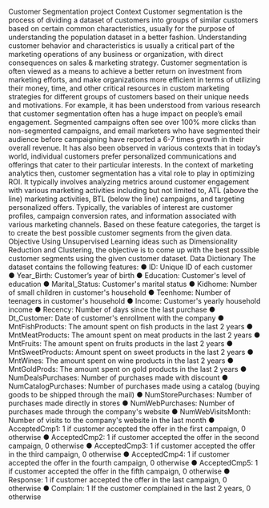 
Customer Segmentation project
Context
Customer segmentation is the process of dividing a dataset of customers into groups of similar
customers based on certain common characteristics, usually for the purpose of understanding the
population dataset in a better fashion. Understanding customer behavior and characteristics is
usually a critical part of the marketing operations of any business or organization, with direct
consequences on sales & marketing strategy. Customer segmentation is often viewed as a means to
achieve a better return on investment from marketing efforts, and make organizations more efficient
in terms of utilizing their money, time, and other critical resources in custom marketing strategies for
different groups of customers based on their unique needs and motivations.
For example, it has been understood from various research that customer segmentation often has a
huge impact on people’s email engagement. Segmented campaigns often see over 100% more
clicks than non-segmented campaigns, and email marketers who have segmented their audience
before campaigning have reported a 6-7 times growth in their overall revenue. It has also been
observed in various contexts that in today’s world, individual customers prefer personalized
communications and offerings that cater to their particular interests.
In the context of marketing analytics then, customer segmentation has a vital role to play in
optimizing ROI. It typically involves analyzing metrics around customer engagement with various
marketing activities including but not limited to, ATL (above the line) marketing activities, BTL (below
the line) campaigns, and targeting personalized offers. Typically, the variables of interest are
customer profiles, campaign conversion rates, and information associated with various marketing
channels. Based on these feature categories, the target is to create the best possible customer
segments from the given data.
Objective
Using Unsupervised Learning ideas such as Dimensionality Reduction and Clustering, the objective
is to come up with the best possible customer segments using the given customer dataset.
Data Dictionary
The dataset contains the following features:
● ID: Unique ID of each customer
● Year_Birth: Customer’s year of birth
● Education: Customer's level of education
● Marital_Status: Customer's marital status
● Kidhome: Number of small children in customer's household
● Teenhome: Number of teenagers in customer's household
● Income: Customer's yearly household income
● Recency: Number of days since the last purchase
● Dt_Customer: Date of customer's enrollment with the company
● MntFishProducts: The amount spent on fish products in the last 2 years
● MntMeatProducts: The amount spent on meat products in the last 2 years
● MntFruits: The amount spent on fruits products in the last 2 years
● MntSweetProducts: Amount spent on sweet products in the last 2 years
● MntWines: The amount spent on wine products in the last 2 years
● MntGoldProds: The amount spent on gold products in the last 2 years
● NumDealsPurchases: Number of purchases made with discount
● NumCatalogPurchases: Number of purchases made using a catalog (buying goods to be
shipped through the mail)
● NumStorePurchases: Number of purchases made directly in stores
● NumWebPurchases: Number of purchases made through the company's website
● NumWebVisitsMonth: Number of visits to the company's website in the last month
● AcceptedCmp1: 1 if customer accepted the offer in the first campaign, 0 otherwise
● AcceptedCmp2: 1 if customer accepted the offer in the second campaign, 0 otherwise
● AcceptedCmp3: 1 if customer accepted the offer in the third campaign, 0 otherwise
● AcceptedCmp4: 1 if customer accepted the offer in the fourth campaign, 0 otherwise
● AcceptedCmp5: 1 if customer accepted the offer in the fifth campaign, 0 otherwise
● Response: 1 if customer accepted the offer in the last campaign, 0 otherwise
● Complain: 1 If the customer complained in the last 2 years, 0 otherwise
